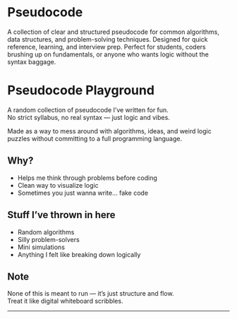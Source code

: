 # Pseudocode
A collection of clear and structured pseudocode for common algorithms, data structures, and problem-solving techniques. Designed for quick reference, learning, and interview prep. Perfect for students, coders brushing up on fundamentals, or anyone who wants logic without the syntax baggage.
# Pseudocode Playground 

A random collection of pseudocode I’ve written for fun.  
No strict syllabus, no real syntax — just logic and vibes.

Made as a way to mess around with algorithms, ideas, and weird logic puzzles without committing to a full programming language.

##  Why?

- Helps me think through problems before coding
- Clean way to visualize logic
- Sometimes you just wanna write... fake code

##  Stuff I’ve thrown in here

- Random algorithms
- Silly problem-solvers
- Mini simulations
- Anything I felt like breaking down logically

##  Note

None of this is meant to run — it’s just structure and flow.  
Treat it like digital whiteboard scribbles.

---
